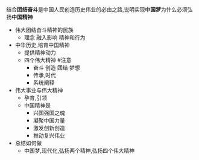 结合**团结奋斗**是中国人民创造历史伟业的必由之路,说明实现**中国梦**为什么必须弘扬**中国精神**

- 伟大团结奋斗精神的民族
	- 理念 融入影响 精神和行为
- 中华历史,培育中国精神
	- 提供精神动力
	- 四个伟大精神 #注意 
		- 奋斗 创造 团结 梦想
		- 传承,时代
		- 系统阐释
- 伟大事业与伟大精神
	- 孕育,引领
	- 中国精神是
		- 兴国强国之魂
		- 凝聚中国力量
		- 激发创新创造
		- 推动复兴伟业
- 总结如何做
	- 中国梦,现代化,弘扬两个精神,弘扬四个伟大精神